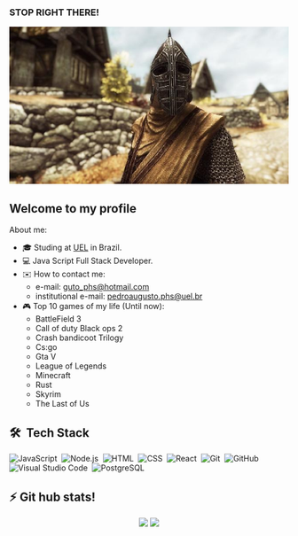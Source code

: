 ### STOP RIGHT THERE!
<div>
  <img hight="25px" src="assets/image-1.jpeg"/> 
</div>

## Welcome to my profile
About me:
- :mortar_board: Studing at [UEL](http://portal.uel.br/home) in Brazil.
- :computer: Java Script Full Stack Developer.
- :envelope: How to contact me: 
  - e-mail: guto_phs@hotmail.com
  - institutional e-mail: pedroaugusto.phs@uel.br
- :video_game: Top 10 games of my life (Until now):
  - BattleField 3
  - Call of duty Black ops 2
  - Crash bandicoot Trilogy
  - Cs:go
  - Gta V
  - League of Legends
  - Minecraft
  - Rust
  - Skyrim
  - The Last of Us

## 🛠 &nbsp;Tech Stack

![JavaScript](https://img.shields.io/badge/-JavaScript-05122A?style=flat&logo=javascript)&nbsp;
![Node.js](https://img.shields.io/badge/-Node.js-05122A?style=flat&logo=node.js)&nbsp;
![HTML](https://img.shields.io/badge/-HTML-05122A?style=flat&logo=HTML5)&nbsp;
![CSS](https://img.shields.io/badge/-CSS-05122A?style=flat&logo=CSS3&logoColor=1572B6)&nbsp;
![React](https://img.shields.io/badge/-React-05122A?style=flat&logo=react)&nbsp;
![Git](https://img.shields.io/badge/-Git-05122A?style=flat&logo=git)&nbsp;
![GitHub](https://img.shields.io/badge/-GitHub-05122A?style=flat&logo=github)&nbsp;
![Visual Studio Code](https://img.shields.io/badge/-Visual%20Studio%20Code-05122A?style=flat&logo=visual-studio-code&logoColor=007ACC)&nbsp;
![PostgreSQL](https://img.shields.io/badge/-PostgreSQL-05122A?style=flat&logo=postgresql)&nbsp;

## :zap: Git hub stats!
<div align="center">
  <img width="40%" src="https://github-readme-stats.vercel.app/api?username=PedroAugustoPHS&show_icons=true&theme=dracula&include_all_commits=true&count_private=true"/>
  <img width="40%" src="https://github-readme-stats.vercel.app/api/top-langs/?username=PedroAugustoPHS&layout=compact&langs_count=7&theme=dracula"/>
</div>
